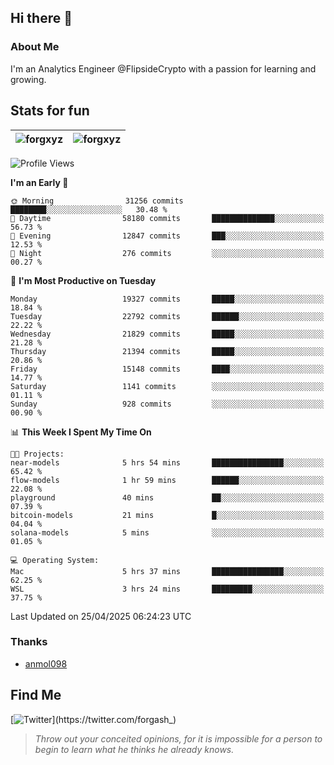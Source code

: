 ## Hi there 👋

### About Me

I'm an Analytics Engineer @FlipsideCrypto with a passion for learning and growing.
  
## Stats for fun

| <img align="center" src="https://github-readme-streak-stats.herokuapp.com/?user=forgxyz&theme=tokyonight" alt="forgxyz" /> | <img align="center" src="https://github-readme-stats.vercel.app/api?username=forgxyz&theme=tokyonight&show_icons=true" alt="forgxyz" /> |
| ------------- |------------- |


<!--START_SECTION:waka-->
![Profile Views](http://img.shields.io/badge/Profile%20Views-0-blue)

**I'm an Early 🐤** 

```text
🌞 Morning                31256 commits       ████████░░░░░░░░░░░░░░░░░   30.48 % 
🌆 Daytime                58180 commits       ██████████████░░░░░░░░░░░   56.73 % 
🌃 Evening                12847 commits       ███░░░░░░░░░░░░░░░░░░░░░░   12.53 % 
🌙 Night                  276 commits         ░░░░░░░░░░░░░░░░░░░░░░░░░   00.27 % 
```
📅 **I'm Most Productive on Tuesday** 

```text
Monday                   19327 commits       █████░░░░░░░░░░░░░░░░░░░░   18.84 % 
Tuesday                  22792 commits       ██████░░░░░░░░░░░░░░░░░░░   22.22 % 
Wednesday                21829 commits       █████░░░░░░░░░░░░░░░░░░░░   21.28 % 
Thursday                 21394 commits       █████░░░░░░░░░░░░░░░░░░░░   20.86 % 
Friday                   15148 commits       ████░░░░░░░░░░░░░░░░░░░░░   14.77 % 
Saturday                 1141 commits        ░░░░░░░░░░░░░░░░░░░░░░░░░   01.11 % 
Sunday                   928 commits         ░░░░░░░░░░░░░░░░░░░░░░░░░   00.90 % 
```


📊 **This Week I Spent My Time On** 

```text
🐱‍💻 Projects: 
near-models              5 hrs 54 mins       ████████████████░░░░░░░░░   65.42 % 
flow-models              1 hr 59 mins        ██████░░░░░░░░░░░░░░░░░░░   22.08 % 
playground               40 mins             ██░░░░░░░░░░░░░░░░░░░░░░░   07.39 % 
bitcoin-models           21 mins             █░░░░░░░░░░░░░░░░░░░░░░░░   04.04 % 
solana-models            5 mins              ░░░░░░░░░░░░░░░░░░░░░░░░░   01.05 % 

💻 Operating System: 
Mac                      5 hrs 37 mins       ████████████████░░░░░░░░░   62.25 % 
WSL                      3 hrs 24 mins       █████████░░░░░░░░░░░░░░░░   37.75 % 
```


 Last Updated on 25/04/2025 06:24:23 UTC
<!--END_SECTION:waka-->

### Thanks
 - [anmol098](https://github.com/anmol098/waka-readme-stats/)
  
## Find Me
[![Twitter](https://img.shields.io/twitter/url/https/twitter.com/forgash_.svg?style=social&label=Follow%20%40forgash_)](https://twitter.com/forgash_)


> *Throw out your conceited opinions, for it is impossible for a person to begin to learn what he thinks he already knows.* 
